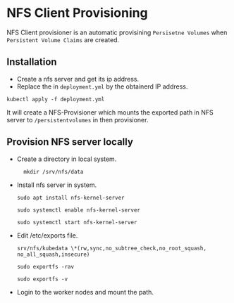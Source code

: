 # NFS Client Provisioning

NFS Client provisioner is an automatic provisining `Persisetne Volumes` when `Persistent Volume Claims` are created.

## Installation

- Create a nfs server and get its ip address.
- Replace the <Nfs server ip> in `deployment.yml` by the obtainerd IP address.

```
kubectl apply -f deployment.yml
```

It will create a NFS-Provisioner which mounts the exported path in NFS server to `/persistentvolumes` in then provisioner.

## Provision NFS server locally

- Create a directory in local system.
  ```
    mkdir /srv/nfs/data
  ```
- Install nfs server in system.

  ```
  sudo apt install nfs-kernel-server

  sudo systemctl enable nfs-kernel-server

  sudo systemctl start nfs-kernel-server
  ```

- Edit /etc/exports file.

  ```
  srv/nfs/kubedata \*(rw,sync,no_subtree_check,no_root_squash,    no_all_squash,insecure)
  ```

  ```
  sudo exportfs -rav
  ```

  ```
  sudo exportfs -v
  ```

- Login to the worker nodes and mount the path.
